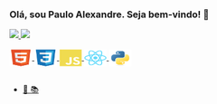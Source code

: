 ### Olá, sou Paulo Alexandre. Seja bem-vindo! 👋
<div>
  <a href="https://www.linkedin.com/in/paulo-alexandre-da-silva-7b817632/">
  <img height="150em" src="https://github-readme-stats.vercel.app/api?username=Machitachi&show_icons=true&theme=dracula&include_all_commits=true&count_private=true"/>
  <img height="150em" src="https://github-readme-stats.vercel.app/api/top-langs/?username=Machitachi&layout=compact&langs_count=7&theme=dracula"/>
</div>
<div style="display: inline_block"><br>
  <img align="center" alt="Machitachi-HTML" height="30" width="40" src="https://raw.githubusercontent.com/devicons/devicon/master/icons/html5/html5-original.svg">
  <img align="center" alt="Machitachi-CSS" height="30" width="40" src="https://raw.githubusercontent.com/devicons/devicon/master/icons/css3/css3-original.svg">
  <img align="center" alt="Machitachi-Js" height="30" width="40" src="https://raw.githubusercontent.com/devicons/devicon/master/icons/javascript/javascript-plain.svg">
  <img align="center" alt="Machitachi-React" height="30" width="40" src="https://raw.githubusercontent.com/devicons/devicon/master/icons/react/react-original.svg">
  <img align="center" alt="Machitachi-Python" height="30" width="40" src="https://raw.githubusercontent.com/devicons/devicon/master/icons/python/python-original.svg">
</div>
<br>
  
- 🔭 :books:

